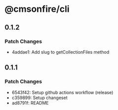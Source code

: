# @cmsonfire/cli

## 0.1.2

### Patch Changes

- 4addae1: Add slug to getCollectionFiles method

## 0.1.1

### Patch Changes

- 6543f42: Setup github actions workflow (release)
- c359899: Setup changeset
- ad8791f: README
